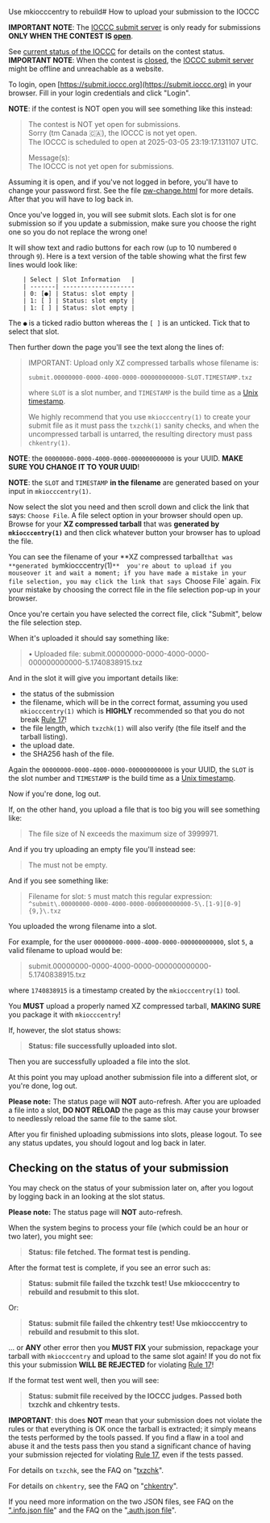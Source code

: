 Use mkiocccentry to rebuild# How to upload your submission to the IOCCC

**IMPORTANT NOTE**: The [IOCCC submit server](https://submit.ioccc.org)
is only ready for submissions
**ONLY WHEN THE CONTEST IS [open](../faq.html#open)**.

See [current status of the IOCCC](../status.html) for details on the contest status.
**IMPORTANT NOTE**: When the contest is [closed](../faq.html#closed), the
[IOCCC submit server](https://submit.ioccc.org)
might be offline and unreachable as a website.

To login, open [https://submit.ioccc.org](https://submit.ioccc.org)
in your browser. Fill in your login credentials and click "Login".

**NOTE**: if the contest is NOT open you will see something like this instead:

> The contest is NOT yet open for submissions.<br>
> Sorry (tm Canada 🇨🇦), the IOCCC is not yet open.<br>
> The IOCCC is scheduled to open at 2025-03-05 23:19:17.131107 UTC.<br>
>
> Message(s):<br>
> The IOCCC is not yet open for submissions.

Assuming it is open, and if you've not logged in before, you'll have to change
your password first. See the file [pw-change.html](pw-change.html) for more
details. After that you will have to log back in.

Once you've logged in, you will see submit slots. Each slot is for one
submission so if you update a submission, make sure you choose the right one so
you do not replace the wrong one!

It will show text and radio buttons for each row (up to 10 numbered `0` through
`9`). Here is a text version of the table showing what the first few lines would
look like:

```
    | Select | Slot Information   |
    | -------| --------------------
    | 0: [●] | Status: slot empty |
    | 1: [ ] | Status: slot empty |
    | 1: [ ] | Status: slot empty |
```

The `●` is a ticked radio button whereas the `[ ]` is an unticked. Tick that to
select that slot.

Then further down the page you'll see the text along the lines
of:

> IMPORTANT: Upload only XZ compressed tarballs whose filename is:
>
>    `submit.00000000-0000-4000-0000-000000000000-SLOT.TIMESTAMP.txz`
>
> where `SLOT` is a slot number, and `TIMESTAMP` is the build time as a [Unix
timestamp](https://unixtime.org/).
>
> We highly recommend that you use `mkiocccentry(1)` to create your submit file as
it must pass the `txzchk(1)` sanity checks, and when the uncompressed tarball is
untarred, the resulting directory must pass `chkentry(1)`.

**NOTE**: the `00000000-0000-4000-0000-000000000000` is your UUID. **MAKE SURE
YOU CHANGE IT TO YOUR UUID**!

**NOTE**: the `SLOT` and `TIMESTAMP` **in the filename** are generated based on
your input in `mkiocccentry(1)`.

Now select the slot you need and then scroll down and click the link that says:
`Choose File`. A file select option in your browser should open up. Browse for
your **XZ compressed tarball** that was **generated by `mkiocccentry(1)`** and
then click whatever button your browser has to upload the file.

You can see the filename of your **XZ compressed tarball` that was **generated
by `mkiocccentry(1)`**  you're about to upload if you mouseover it and wait
a moment; if you have made a mistake in your file selection, you may click the
link that says `Choose File` again. Fix your mistake by choosing the correct
file in the file selection pop-up in your browser.

Once you're certain you have selected the correct file, click "Submit", below
the file selection step.

When it's uploaded it should say something like:

> • Uploaded file: submit.00000000-0000-4000-0000-000000000000-5.1740838915.txz

And in the slot it will give you important details like:

- the status of the submission
- the filename, which will be in the correct format, assuming you used
`mkiocccentry(1)` which is **HIGHLY** recommended so that you do not break [Rule
17](rules.html#rule17)!
- the file length, which `txzchk(1)` will also verify (the file itself and the
tarball listing).
- the upload date.
- the SHA256 hash of the file.

Again the `00000000-0000-4000-0000-000000000000` is your UUID, the `SLOT` is the
slot number and `TIMESTAMP` is the build time as a [Unix
timestamp](https://unixtime.org/).

Now if you're done, log out.

If, on the other hand, you upload a file that is too big you will see something like:

> The file size of N exceeds the maximum size of 3999971.

And if you try uploading an empty file you'll instead see:

> The must not be empty.

And if you see something like:

> Filename for slot: `5` must match this regular expression: `^submit\.00000000-0000-4000-0000-000000000000-5\.[1-9][0-9]{9,}\.txz`

You uploaded the wrong filename into a slot.

For example, for the user `00000000-0000-4000-0000-000000000000`, slot `5`, a valid filename to upload would be:

> submit.00000000-0000-4000-0000-000000000000-5.1740838915.txz

where `1740838915` is a timestamp created by the `mkiocccentry(1)` tool.

You **MUST** upload a properly named XZ compressed tarball, **MAKING SURE** you
package it with `mkiocccentry`!

If, however, the slot status shows:

> **Status: file successfully uploaded into slot.**

Then you are successfully uploaded a file into the slot.

At this point you may upload another submission file into a different slot, or you're done, log out.

**Please note:** The status page will **NOT** auto-refresh.  After you are uploaded a file into a slot, **DO NOT RELOAD**
the page as this may cause your browser to needlessly reload the same file to the same slot.

After you fir finished uploading submissions into slots, please logout.
To see any status updates, you should logout and log back in later.


## Checking on the status of your submission

You may check on the status of your submission later on, after you logout by logging back in an looking at the slot status.

**Please note:** The status page will **NOT** auto-refresh.

When the system begins to process your file (which could be an hour or two later), you might see:

> **Status: file fetched. The format test is pending.**

After the format test is complete, if you see an error such as:

> **Status: submit file failed the txzchk test! Use mkiocccentry to rebuild and resubmit to this slot.**

Or:

> **Status: submit file failed the chkentry test! Use mkiocccentry to rebuild and resubmit to this slot.**

... or **ANY** other error then you **MUST FIX** your submission, repackage your
tarball with `mkiocccentry` and upload to the same slot again! If you do not fix
this your submission **WILL BE REJECTED** for violating [Rule
17](rules.html#rule17)!

If the format test went well, then you will see:

> **Status: submit file received by the IOCCC judges. Passed both txzchk and chkentry tests.**

**IMPORTANT**: this does **NOT** mean that your submission does not violate the
rules or that everything is OK once the tarball is extracted; it simply means
the tests performed by the tools passed. If you find a flaw in a tool and
abuse it and the tests pass then you stand a significant chance of having your
submission rejected for violating [Rule 17](rules.html#rule17), even if the
tests passed.

For details on `txzchk`, see the
FAQ on "[txzchk](../faq.html#txzchk)".

For details on `chkentry`, see the
FAQ on "[chkentry](../faq.html#chkentry)".

If you need more information on the two JSON files, see
FAQ on the [".info.json file](../faq.html#info_json)"
and the
FAQ on the "[.auth.json file](../faq.html#auth_json)".


<!--

    Copyright © 1984-2024 by Landon Curt Noll. All Rights Reserved.

    You are free to share and adapt this file under the terms of this license:

        Creative Commons Attribution-ShareAlike 4.0 International (CC BY-SA 4.0)

    For more information, see:

        https://creativecommons.org/licenses/by-sa/4.0/

-->
